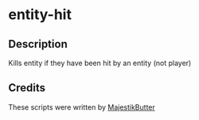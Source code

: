# entity-hit

## Description
Kills entity if they have been hit by an entity (not player)

## Credits
These scripts were written by [MajestikButter](https://github.com/MajestikButter)
